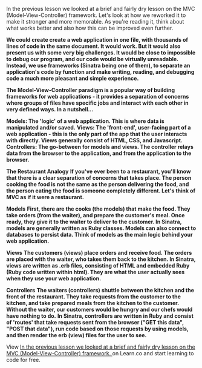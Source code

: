 In the previous lesson we looked at a brief and fairly dry lesson on the MVC (Model-View-Controller) framework. Let's look at how we reworked it to make it stronger and more memorable. As you're reading it, think about what works better and also how this can be improved even further. 

**We could create create a web application in one file, with thousands of lines of code in the same document. It would work. But it would also present us with some very big challenges. It would be close to impossible to debug our program, and our code would be virtually unreadable.**
**Instead, we use frameworks (Sinatra being one of them), to separate an application's code by function and make writing, reading, and debugging code a much more pleasant and simple experience.**

**The Model-View-Controller paradigm is a popular way of building frameworks for web applications - it provides a separation of concerns where groups of files have specific jobs and interact with each other in very defined ways. In a nutshell...**

**Models: The 'logic' of a web application. This is where data is manipulated and/or saved.**
**Views: The 'front-end', user-facing part of a web application - this is the only part of the app that the user interacts with directly. Views generally consist of HTML, CSS, and Javascript.**
**Controllers: The go-between for models and views. The controller relays data from the browser to the application, and from the application to the browser.**

**The Restaurant Analogy**
**If you've ever been to a restaurant, you'll know that there is a clear separation of concerns that takes place. The person cooking the food is not the same as the person delivering the food, and the person eating the food is someone completely different. Let's think of MVC as if it were a restaurant.**

**Models**
**First, there are the cooks (the models) that make the food. They take orders (from the waiter), and prepare the customer's meal. Once ready, they give it to the waiter to deliver to the customer. In Sinatra, models are generally written as Ruby classes. Models can also connect to databases to persist data. Think of models as the main logic behind your web application.**

**Views**
**The customers (views) place orders and receive food. The orders are placed with the waiter, who takes them back to the kitchen. In Sinatra, views are written as .erb files, consisting of HTML and embedded Ruby (Ruby code written within html). They are what the user actually sees when they use your web application.**

**Controllers**
**The waiters (controllers) shuttle between the kitchen and the front of the restaurant. They take requests from the customer to the kitchen, and take prepared meals from the kitchen to the customer. Without the waiter, our customers would be hungry and our chefs would have nothing to do.**
**In Sinatra, controllers are written in Ruby and consist of 'routes' that take requests sent from the browser ("GET this data", "POST that data"), run code based on those requests by using models, and then render the erb (view) files for the user to see.**


<p data-visibility='hidden'>View <a href='https://learn.co/lessons/example-improving-our-not-so-great-body' title='In the previous lesson we looked at a brief and fairly dry lesson on the MVC (Model-View-Controller) framework. '>In the previous lesson we looked at a brief and fairly dry lesson on the MVC (Model-View-Controller) framework. </a> on Learn.co and start learning to code for free.</p>
